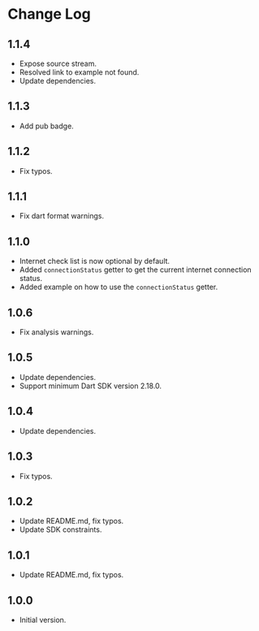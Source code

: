 # Change Log

## 1.1.4

- Expose source stream.
- Resolved link to example not found.
- Update dependencies.

## 1.1.3

- Add pub badge.

## 1.1.2

- Fix typos.

## 1.1.1

- Fix dart format warnings.

## 1.1.0

- Internet check list is now optional by default.
- Added `connectionStatus` getter to get the current internet connection status.
- Added example on how to use the `connectionStatus` getter.

## 1.0.6

- Fix analysis warnings.

## 1.0.5

- Update dependencies.
- Support minimum Dart SDK version 2.18.0.

## 1.0.4

- Update dependencies.

## 1.0.3

- Fix typos.

## 1.0.2

- Update README.md, fix typos.
- Update SDK constraints.

## 1.0.1

- Update README.md, fix typos.

## 1.0.0

- Initial version.

